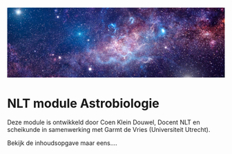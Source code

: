![banner](Plaatjes/bannerAstrobiology.jpg)


# **NLT module Astrobiologie**

Deze module is ontwikkeld door Coen Klein Douwel, Docent NLT en scheikunde in samenwerking met Garmt de Vries (Universiteit Utrecht).

Bekijk de inhoudsopgave maar eens....
